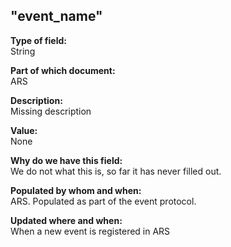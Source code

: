 ## "event_name"

**Type of field:**  
String  

**Part of which document:**  
ARS

**Description:**  
Missing description  

**Value:**  
None

**Why do we have this field:**  
We do not what this is, so far it has never filled out. 

**Populated by whom and when:**  
ARS. Populated as part of the event protocol. 

**Updated where and when:**  
When a new event is registered in ARS

